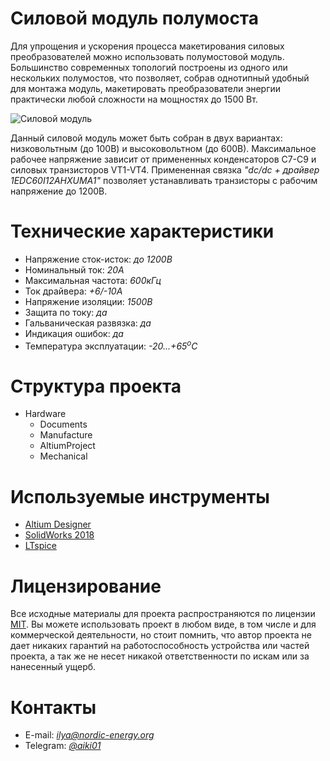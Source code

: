 # Силовой модуль полумоста

Для упрощения и ускорения процесса макетирования силовых преобразователей можно использовать полумостовой модуль. Большинство современных топологий построены из одного или нескольких полумостов, что позволяет, собрав однотипный удобный для монтажа модуль, макетировать преобразователи энергии практически любой сложности на мощностях до 1500 Вт.

![Силовой модуль](https://habrastorage.org/webt/bp/_y/4n/bp_y4nwmd0wuvems9xmc-zyptug.jpeg)

Данный силовой модуль может быть собран в двух вариантах: низковольтным (до 100В) и высоковольтном (до 600В). Максимальное рабочее напряжение зависит от примененных конденсаторов С7-C9 и силовых транзисторов VT1-VT4. Примененная связка *"dc/dc + драйвер 1EDC60I12AHXUMA1"* позволяет устанавливать транзисторы с рабочим напряжение до 1200В.

# Технические характеристики

* Напряжение сток-исток: *до 1200В*
* Номинальный ток: *20А*
* Максимальная частота: *600кГц*
* Ток драйвера: *+6/-10А*
* Напряжение изоляции: *1500В*
* Защита по току: *да*
* Гальваническая развязка: *да*
* Индикация ошибок: *да*
* Температура эксплуатации: *-20...+65<sup>o</sup>C*

# Структура проекта

* Hardware
    * Documents
    * Manufacture
    * AltiumProject
    * Mechanical

# Используемые инструменты

* [Altium Designer](https://www.altium.com/altium-designer/ "Официальный сайт CAD")
* [SolidWorks 2018](https://www.solidworks.com/ru "Официальный сайт")
* [LTspice](https://www.analog.com/en/design-center/design-tools-and-calculators/ltspice-simulator.html "Официальный сайт")

# Лицензирование

Все исходные материалы для проекта распространяются по лицензии [MIT](./LICENSE "Описание лицензии"). Вы можете использовать проект в любом виде, в том числе и для коммерческой деятельности, но стоит помнить, что автор проекта не дает никаких гарантий на работоспособность устройства или частей проекта, а так же не несет никакой ответственности по искам или за нанесенный ущерб.

# Контакты

* E-mail: *ilya@nordic-energy.org*
* Telegram: [*@aiki01*](https://t.me/aiki01 "Чат в телеграмме")
